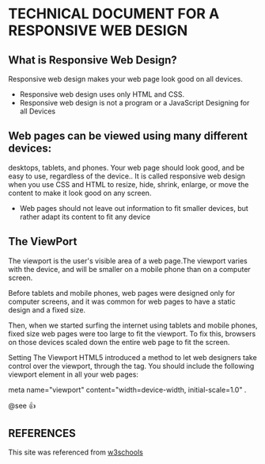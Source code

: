 # TECHNICAL DOCUMENT FOR A RESPONSIVE WEB DESIGN


## What is Responsive Web Design?

Responsive web design makes your web page look good on all devices.

- Responsive web design uses only HTML and CSS.
- Responsive web design is not a program or a JavaScript
Designing for all Devices

## Web pages can be viewed using many different devices:

desktops, tablets, and phones. Your web page should look good, and be easy to use, regardless of the device..
It is called responsive web design when you use CSS and HTML to resize, hide, shrink, enlarge, or move the content to make it look good on any screen.
- Web pages should not leave out information to fit smaller devices, but rather adapt its content to fit any device
## The ViewPort
The viewport is the user's visible area of a web page.The viewport varies with the device, and will be smaller on a mobile phone than on a computer screen.

Before tablets and mobile phones, web pages were designed only for computer screens, and it was common for web pages to have a static design and a fixed size.

Then, when we started surfing the internet using tablets and mobile phones, fixed size web pages were too large to fit the viewport. To fix this, browsers on those devices scaled down the entire web page to fit the screen.

Setting The Viewport HTML5 introduced a method to let web designers take control over the viewport, through the tag. You should include the following viewport element in all your web pages: 

meta name="viewport" content="width=device-width, initial-scale=1.0" .

@see :+1:
## REFERENCES
This site was referenced from [w3schools](https://www.w3schools.com/html/html_responsive.asp)
